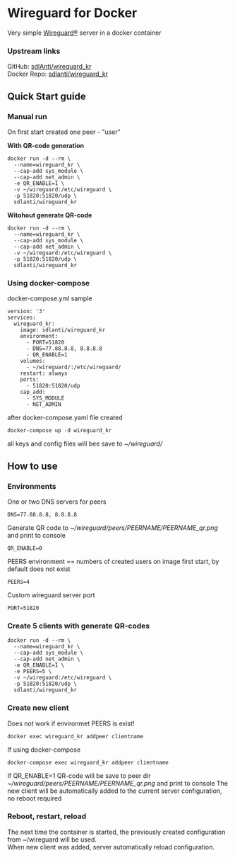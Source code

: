 # Wireguard for Docker
Very simple [Wireguard®](https://www.wireguard.com/) server in a docker container

### Upstream links
GitHub: [sdlAnti/wireguard_kr](https://github.com/sdlAnti/wireguard_kr)  
Docker Repo: [sdlanti/wireguard_kr](https://hub.docker.com/r/sdlanti/wireguard_kr)  

## Quick Start guide  
### Manual run
On first start created one peer - "user"  

**With QR-code generation**
```
docker run -d --rm \
  --name=wireguard_kr \
  --cap-add sys_module \
  --cap-add net_admin \
  -e QR_ENABLE=1 \
  -v ~/wireguard:/etc/wireguard \
  -p 51820:51820/udp \
  sdlanti/wireguard_kr
```

**Witohout generate QR-code**
```
docker run -d --rm \
  --name=wireguard_kr \
  --cap-add sys_module \
  --cap-add net_admin \
  -v ~/wireguard:/etc/wireguard \
  -p 51820:51820/udp \
  sdlanti/wireguard_kr
```

### Using docker-compose  
docker-compose.yml sample
```
version: '3'
services:
  wireguard_kr:
    image: sdlanti/wireguard_kr
    environment:
      - PORT=51820
      - DNS=77.88.8.8, 8.8.8.8
      - QR_ENABLE=1
    volumes:
      - ~/wireguard/:/etc/wireguard/
    restart: always
    ports:
      - 51820:51820/udp
    cap_add:
      - SYS_MODULE
      - NET_ADMIN
```
after docker-compose.yaml file created
```
docker-compose up -d wireguard_kr
```
all keys and config files will bee save to *~/wireguard/* 

## How to use
### Environments 
One or two DNS servers for peers
```
DNS=77.88.8.8, 8.8.8.8
```
Generate QR code to *~/wireguard/peers/PEERNAME/PEERNAME_qr.png* and print to console 
```
QR_ENABLE=0
```
PEERS environment  == numbers of created users on image first start, by default does not exist
```
PEERS=4 
```
Custom wireguard server port
```
PORT=51820
```
### Create 5 clients with generate QR-codes
```
docker run -d --rm \
  --name=wireguard_kr \
  --cap-add sys_module \
  --cap-add net_admin \
  -e QR_ENABLE=1 \
  -e PEERS=5 \
  -v ~/wireguard:/etc/wireguard \
  -p 51820:51820/udp \
  sdlanti/wireguard_kr
```
### Create new client
Does not work if environmet PEERS is exist!
```
docker exec wireguard_kr addpeer clientname
```
If using docker-compose
```
docker-compose exec wireguard_kr addpeer clientname
```
If QR_ENABLE=1 QR-code will be save to peer dir *~/wireguard/peers/PEERNAME/PEERNAME_qr.png* and print to console
The new client will be automatically added to the current server configuration, no reboot required

### Reboot, restart, reload
The next time the container is started, the previously created configuration from ~/wireguard will be used.  
When new client was added, server automatically reload configuration.  